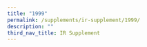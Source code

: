 ```yaml
---
title: "1999"
permalink: /supplements/ir-supplement/1999/
description: ""
third_nav_title: IR Supplement
---
```

